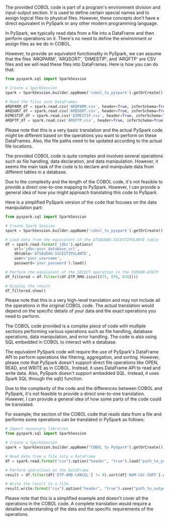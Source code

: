 The provided COBOL code is part of a program's environment division and input-output section. It is used to define certain special names and to assign logical files to physical files. However, these concepts don't have a direct equivalent in PySpark or any other modern programming language. 

In PySpark, we typically read data from a file into a DataFrame and then perform operations on it. There's no need to define the environment or assign files as we do in COBOL. 

However, to provide an equivalent functionality in PySpark, we can assume that the files 'ARQPARM', 'ARQSORT', 'DIMESTIP', and 'ARQFTP' are CSV files and we will read these files into DataFrames. Here is how you can do that:

```python
from pyspark.sql import SparkSession

# Create a SparkSession
spark = SparkSession.builder.appName('cobol_to_pyspark').getOrCreate()

# Read the files into DataFrames
ARQPARM_df = spark.read.csv('ARQPARM.csv', header=True, inferSchema=True)
ARQSORT_df = spark.read.csv('ARQSORT.csv', header=True, inferSchema=True)
DIMESTIP_df = spark.read.csv('DIMESTIP.csv', header=True, inferSchema=True)
ARQFTP_df = spark.read.csv('ARQFTP.csv', header=True, inferSchema=True)
```

Please note that this is a very basic translation and the actual PySpark code might be different based on the operations you want to perform on these DataFrames. Also, the file paths need to be updated according to the actual file locations.

The provided COBOL code is quite complex and involves several operations such as file handling, data declaration, and data manipulation. However, it seems the main task of the code is to declare and manipulate data from different tables in a database.

Due to the complexity and the length of the COBOL code, it's not feasible to provide a direct one-to-one mapping to PySpark. However, I can provide a general idea of how you might approach translating this code to PySpark.

Here is a simplified PySpark version of the code that focuses on the data manipulation part:

```python
from pyspark.sql import SparkSession

# Create Spark Session
spark = SparkSession.builder.appName('cobol_to_pyspark').getOrCreate()

# Load data from the equivalent of the ATSAUDAO.SSCESTIPULANTE table
df = spark.read.format('jdbc').options(
    url='jdbc:your_database_url',
    dbtable='ATSAUDAO.SSCESTIPULANTE',
    user='your_username',
    password='your_password').load()

# Perform the equivalent of the SELECT operation in the CURSOR-ATETP
df_filtered = df.filter((df.ETP_RMO.isin([875, 876, 878])))

# Display the result
df_filtered.show()
```

Please note that this is a very high-level translation and may not include all the operations in the original COBOL code. The actual translation would depend on the specific details of your data and the exact operations you need to perform.

The COBOL code provided is a complex piece of code with multiple sections performing various operations such as file handling, database operations, data manipulation, and error handling. The code is also using SQL embedded in COBOL to interact with a database. 

The equivalent PySpark code will require the use of PySpark's DataFrame API to perform operations like filtering, aggregation, and sorting. However, please note that PySpark doesn't support direct file operations like OPEN, READ, and WRITE as in COBOL. Instead, it uses DataFrame API to read and write data. Also, PySpark doesn't support embedded SQL. Instead, it uses Spark SQL through the sql() function.

Due to the complexity of the code and the differences between COBOL and PySpark, it's not feasible to provide a direct one-to-one translation. However, I can provide a general idea of how some parts of the code could be translated.

For example, the section of the COBOL code that reads data from a file and performs some operations can be translated in PySpark as follows:

```python
# Import necessary libraries
from pyspark.sql import SparkSession

# Create a SparkSession
spark = SparkSession.builder.appName("COBOL to PySpark").getOrCreate()

# Read data from a file into a DataFrame
df = spark.read.format("csv").option("header", "true").load("path_to_your_file")

# Perform operations on the DataFrame
result = df.filter(df['ETP-AMD-CANCEL'] != 0).sort(df['NUM-CGC-SORT'].asc(), df['DATA-CANCEL-SORT'].desc(), df['DATA-INIC-SORT'].desc(), df['COD-CIA-SORT'].desc(), df['COD-APOLICE-SORT'].desc())

# Write the result to a file
result.write.format("csv").option("header", "true").save("path_to_output_file")
```

Please note that this is a simplified example and doesn't cover all the operations in the COBOL code. A complete translation would require a detailed understanding of the data and the specific requirements of the operations.